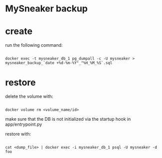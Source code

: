 # MySneaker backup

# create 
run the following command:
```

docker exec -t mysneaker_db_1 pg_dumpall -c -U mysneaker > mysneaker_backup_`date +%d-%m-%Y"_"%H_%M_%S`.sql

```

# restore 
delete the volume with:
```

docker volume rm <volume_name/id>

``` 

make sure that the DB is not initialized via the startup hook in app/entrypoint.py


restore with:
``` 

cat <dump_file> | docker exec -i mysneaker_db_1 psql -U mysneaker -d foo

``` 

